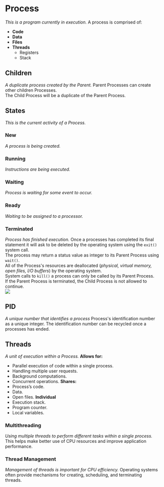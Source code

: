 # Process
_This is a program currently in execution._
A process is comprised of:
- **Code**
- **Data**
- **Files**
- **Threads**
	- Registers
	- Stack
## Children
_A duplicate process created by the Parent._
Parent Processes can create other children Processes.  
The Child Process will be a duplicate of the Parent Process.  
## States
_This is the current activity of a Process._
### New
_A process is being created._
### Running
_Instructions are being executed._
### Waiting
_Process is waiting for some event to occur._
### Ready
_Waiting to be assigned to a processor._
### Terminated
_Process has finished execution._
Once a processes has completed its final statement it will ask to be deleted by the operating system using the `exit()` system call.  
The process may return a status value as integer to its Parent Process using `wait()`.  
All of the Process's resources are deallocated (_physical, virtual memory, open files, I/O buffers_) by the operating system.  
System calls to `kill()` a process can only be called by its Parent Process.  
If the Parent Process is terminated, the Child Process is not allowed to continue.  
![](Screenshot%202024-10-08%20at%205.24.15%20PM.png)
## PID
_A unique number that identifies a process_
Process's identification number as a unique integer.
The identification number can be recycled once a processes has ended.
## Threads
_A unit of execution within a Process._
**Allows for:**
- Parallel execution of code within a single process.
- Handling multiple user requests.
- Background computations.
- Concurrent operations.
**Shares:**
- Process’s code.
- Data.
- Open files.
**Individual**
- Execution stack.
- Program counter.
- Local variables.
### Multithreading
_Using multiple threads to perform different tasks within a single process._
This helps make better use of CPU resources and improve application performance.
### Thread Management
_Management of threads is important for CPU efficiency._
Operating systems often provide mechanisms for creating, scheduling, and terminating threads.
